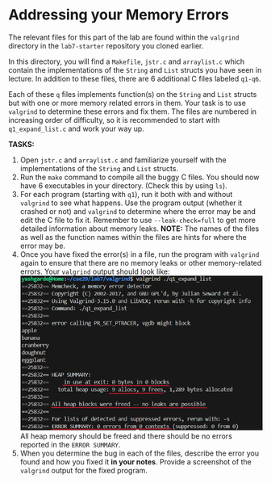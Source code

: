 # Addressing your Memory Errors

The relevant files for this part of the lab are found within the `valgrind` directory in the `lab7-starter` repository you cloned earlier.

In this directory, you will find a `Makefile`, `jstr.c` and `arraylist.c` which contain the implementations of the `String` and `List` structs you have seen in lecture. In addition to these files, there are 6 additional C files labeled `q1-q6`. 

Each of these `q` files implements function(s) on the `String` and `List` structs but with one or more memory related errors in them. Your task is to use `valgrind` to determine these errors and fix them. The files are numbered in increasing order of difficulty, so it is recommended to start with `q1_expand_list.c` and work your way up.

**TASKS:**
1. Open `jstr.c` and `arraylist.c` and familiarize yourself with the implementations of the `String` and `List` structs.
2. Run the `make` command to compile all the buggy C files. You should now have 6 executables in your directory. (Check this by using `ls`).
3. For each program (starting with `q1`), run it both with and without `valgrind` to see what happens. Use the program output (whether it crashed or not) and `valgrind` to determine where the error may be and edit the C file to fix it. Remember to use `--leak-check=full` to get more detailed information about memory leaks.
**NOTE:** The names of the files as well as the function names within the files are hints for where the error may be.
4. Once you have fixed the error(s) in a file, run the program with `valgrind` again to ensure that there are no memory leaks or other memory-related errors. Your `valgrind` output should look like:
![valgrind output](../images/clean_valgrind.png)
All heap memory should be freed and there should be no errors reported in the `ERROR SUMMARY`.
5. When you determine the bug in each of the files, describe the error you found and how you fixed it **in your notes**. Provide a screenshot of the `valgrind` output for the fixed program.